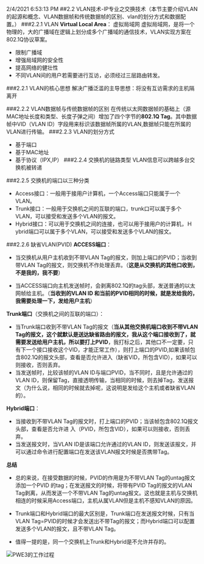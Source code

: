 2/4/2021 6:53:13 PM 
##2.2 VLAN技术-IP专业之交换技术（本节主要介绍VLAN的起源和概念、VLAN数据帧和传统数据帧的区别、vlan的划分方式和数据配置。）
###2.2.1 VLAN
**Virtual Local Area**： 虚拟局域网
虚拟局域网，是将一个物理的，大的广播域在逻辑上划分成多个广播域的通信技术，VLAN实现方案在802.1Q协议草案。

* 限制广播域
* 增强局域网的安全性
* 提高网络的健壮性
* 不同VLAN间的用户若需要进行互访，必须经过三层路由转发。

###2.2.1 VLAN的核心思想 
解决广播泛滥的主导思想：将没有互访需求的主机隔离开

###2.2.2 VLAN数据帧与传统数据帧的区别
在传统以太网数据帧的基础上（源MAC地址长度和类型、长度子弹之间）增加了四个字节的**802.1Q Tag**。其中数据帧中VID（VLAN ID）字段用来标识该数据帧所属的VLAN,数据帧只能在所属的VLAN进行传输。
###2.2.3 VLAN的划分方式
* 基于端口
* 基于MAC地址
* 基于协议（IPX,IP）
###2.2.4 交换机的链路类型
VLAN信息可以跨越多台交换机被转递

###2.2.5 交换机的端口以三种分类
* Access接口：一般用于接用户计算机，一个Access端口只能属于一个VLAN。
* Trunk接口：一般用于交换机之间的互联的端口，trunk口可以属于多个VLAN，可以接受和发送多个VLAN的报文。
* Hybrid接口：可以用于交换机之间的连接，也可以用于接用户的计算机，Ｈybrid端口可以属于多个VLAN，可以接受和发送多个VLAN的报文。


###2.2.6 缺省VLAN(PVID)
**ACCESS端口**：
* 当交换机从用户主机收到不带VLAN Tag的报文，则加上端口的PVID；当收到带VLAN Tag的报文，则交换机不作处理丢弃。（**这是从交换机的其他口收到，不是我的，我不要**） 

* 当ACCESS端口向主机发送帧时，会剥离802.1Q的tag头部，发送普通的以太网帧给主机。（**当收到的VLAN ID 和当前的PVID相同的时候，就是发给我的，我需要处理一下，发给用户主机**）

**Trunk端口**（交换机之间的互联的端口）：  

* 当Trunk端口收到不带VLAN Tag的报文（**当从其他交换机端口收到不带VLAN Tag的报文，这个就默认是送达缺省路由的报文，我从这个端口接收到了，就需要发送给用户主机，所以要打上PVID**，我打标之后，其他口不一定要，只有下一个接口接收这个VID，才能正常工作），则打上端口的PVID,如果该帧包含802.1Q的报文头部，查看是否允许进入（缺省VID，所包含VID），如果可以则接收，否则丢弃。 
* 当发送帧时，比较该帧的VLAN ID与端口PVID，当不同时，且是允许通过的VLAN ID，则保留Tag，直接透明传输，当相同的时候，则去掉Tag，发送报文（为什么说，相同的时候就去掉呢，这说明是发给这个主机或者缺省VLAN的）。

**Hybrid端口**：

* 当接收到不带VLAN Tag的报文时，打上端口的PVID；当该帧包含802.1Q报文头部，查看是否允许进 入（PVID，所包含VID），如果可以则接收，否则丢弃。  
* 当发送报文时，当VLAN ID是该端口允许通过的VLAN ID，则发送该报文，并可以通过命令进行配置端口在发送该VLAN报文时候是否携带Tag。

**总结**

* 总的来说，在接受数据的时候，PVID的作用是为不带VLAN Tag的untag报文添加一个PVID 的tag；在发送报文的时候，将带有PVID Tag的报文的VLAN Tag剥离，从而发送一个不带VLAN Tag的untag报文。这也就是主机与交换机相连的时候采用Access端口，主机从属VLAN但是主机不感知VLAN的原因。  

* Trunk端口和Hybrid端口的最大区别是，Trunk端口在发送报文时候，只有当VLAN Tag=PVID的时候才会发送出不带Tag的报文；而Hybrid端口可以配置发送多个VLAN的报文，且不带VLAN Tag。  

* 值得一提的是，同一个交换机上Trunk和Hybrid是不允许并存的。

![PWE3的工作过程](../image/1.png)
